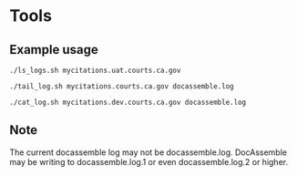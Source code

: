 # Tools

## Example usage

```
./ls_logs.sh mycitations.uat.courts.ca.gov

./tail_log.sh mycitations.courts.ca.gov docassemble.log

./cat_log.sh mycitations.dev.courts.ca.gov docassemble.log
```

## Note

The current docassemble log may not be docassemble.log.  DocAssemble may be writing to docassemble.log.1 or even docassemble.log.2 or higher.
